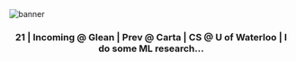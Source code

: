 <img src="andy_lee_banner_slim.png" alt="banner"/>

<h3 align="center">21 | Incoming @ Glean | Prev @ Carta | CS @ U of Waterloo | I do some ML research...</h3>
